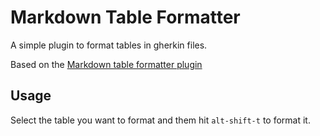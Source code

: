 # Markdown Table Formatter

A simple plugin to format tables in gherkin files.

Based on the [Markdown table formatter plugin](https://github.com/fcrespo82/atom-markdown-table-formatter)

## Usage

Select the table you want to format and them hit `alt-shift-t` to format it.
